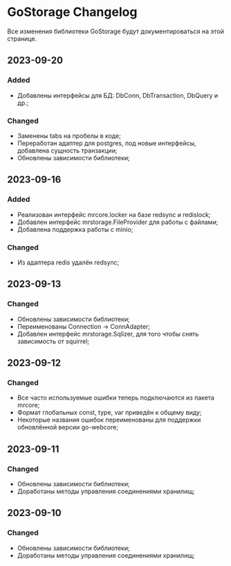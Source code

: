 # GoStorage Changelog
Все изменения библиотеки GoStorage будут документироваться на этой странице.

## 2023-09-20
### Added
- Добавлены интерфейсы для БД: DbConn, DbTransaction, DbQuery и др.;

### Changed
- Заменены tabs на пробелы в коде;
- Переработан адаптер для postgres, под новые интерфейсы, добавлена сущность транзакции;
- Обновлены зависимости библиотеки;

## 2023-09-16
### Added
- Реализован интерфейс mrcore.locker на базе redsync и redislock;
- Добавлен интерфейс mrstorage.FileProvider для работы с файлами;
- Добавлена поддержка работы с minio;

### Changed
- Из адаптера redis удалён redsync;

## 2023-09-13
### Changed
- Обновлены зависимости библиотеки;
- Переименованы Connection -> ConnAdapter;
- Добавлен интерфейс mrstorage.Sqlizer, для того чтобы снять зависимость от squirrel;

## 2023-09-12
### Changed
- Все часто используемые ошибки теперь подключаются из пакета mrcore;
- Формат глобальных const, type, var приведён к общему виду;
- Некоторые названия ошибок переименованы для поддержки обновлённой версии go-webcore;

## 2023-09-11
### Changed
- Обновлены зависимости библиотеки;
- Доработаны методы управления соединениями хранилищ;

## 2023-09-10
### Changed
- Обновлены зависимости библиотеки;
- Доработаны методы управления соединениями хранилищ;